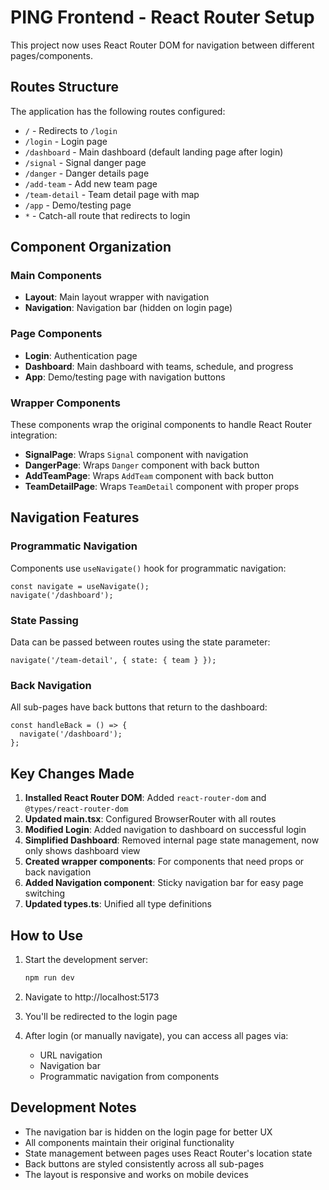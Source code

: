 # PING Frontend - React Router Setup

This project now uses React Router DOM for navigation between different pages/components.

## Routes Structure

The application has the following routes configured:

- `/` - Redirects to `/login`
- `/login` - Login page
- `/dashboard` - Main dashboard (default landing page after login)
- `/signal` - Signal danger page
- `/danger` - Danger details page
- `/add-team` - Add new team page
- `/team-detail` - Team detail page with map
- `/app` - Demo/testing page
- `*` - Catch-all route that redirects to login

## Component Organization

### Main Components
- **Layout**: Main layout wrapper with navigation
- **Navigation**: Navigation bar (hidden on login page)

### Page Components
- **Login**: Authentication page
- **Dashboard**: Main dashboard with teams, schedule, and progress
- **App**: Demo/testing page with navigation buttons

### Wrapper Components
These components wrap the original components to handle React Router integration:
- **SignalPage**: Wraps `Signal` component with navigation
- **DangerPage**: Wraps `Danger` component with back button
- **AddTeamPage**: Wraps `AddTeam` component with back button
- **TeamDetailPage**: Wraps `TeamDetail` component with proper props

## Navigation Features

### Programmatic Navigation
Components use `useNavigate()` hook for programmatic navigation:
```tsx
const navigate = useNavigate();
navigate('/dashboard');
```

### State Passing
Data can be passed between routes using the state parameter:
```tsx
navigate('/team-detail', { state: { team } });
```

### Back Navigation
All sub-pages have back buttons that return to the dashboard:
```tsx
const handleBack = () => {
  navigate('/dashboard');
};
```

## Key Changes Made

1. **Installed React Router DOM**: Added `react-router-dom` and `@types/react-router-dom`
2. **Updated main.tsx**: Configured BrowserRouter with all routes
3. **Modified Login**: Added navigation to dashboard on successful login
4. **Simplified Dashboard**: Removed internal page state management, now only shows dashboard view
5. **Created wrapper components**: For components that need props or back navigation
6. **Added Navigation component**: Sticky navigation bar for easy page switching
7. **Updated types.ts**: Unified all type definitions

## How to Use

1. Start the development server:
   ```bash
   npm run dev
   ```

2. Navigate to http://localhost:5173
3. You'll be redirected to the login page
4. After login (or manually navigate), you can access all pages via:
   - URL navigation
   - Navigation bar
   - Programmatic navigation from components

## Development Notes

- The navigation bar is hidden on the login page for better UX
- All components maintain their original functionality
- State management between pages uses React Router's location state
- Back buttons are styled consistently across all sub-pages
- The layout is responsive and works on mobile devices
